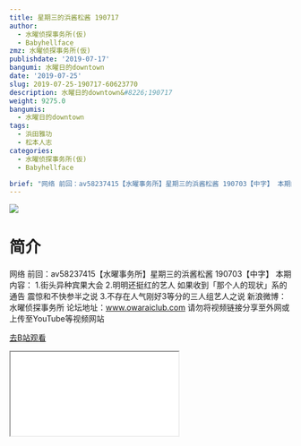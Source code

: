```yaml
---
title: 星期三的浜酱松酱 190717
author:
  - 水曜侦探事务所(仮)
  - Babyhellface
zmz: 水曜侦探事务所(仮)
publishdate: '2019-07-17'
bangumi: 水曜日的downtown
date: '2019-07-25'
slug: 2019-07-25-190717-60623770
description: 水曜日的downtown&#8226;190717
weight: 9275.0
bangumis:
  - 水曜日的downtown
tags:
  - 浜田雅功
  - 松本人志
categories:
  - 水曜侦探事务所(仮)
  - Babyhellface

brief: "网络 前回：av58237415【水曜事务所】星期三的浜酱松酱 190703【中字】 本期内容： 1.街头异种宾果大会 2.明明还挺红的艺人 如果收到「那个人的现状」系的通告 震惊和不快参半之说 3.不存在人气刚好3等分的三人组艺人之说 新浪微博：水曜侦探事务所 论坛地址：www.owaraiclub.com 请勿将视频链接分享至外网或上传至YouTube等视频网站"
---
```

![](https://raw.githubusercontent.com/tcgriffith/owaraisite/master/static/tmpimg/5ddeb05b06dc48ef255b01c4ad4a167836e93cc9.jpg.480.jpg)
# 简介  
网络
前回：av58237415【水曜事务所】星期三的浜酱松酱 190703【中字】
本期内容：
1.街头异种宾果大会
2.明明还挺红的艺人 如果收到「那个人的现状」系的通告 震惊和不快参半之说
3.不存在人气刚好3等分的三人组艺人之说
新浪微博：水曜侦探事务所 论坛地址：www.owaraiclub.com
请勿将视频链接分享至外网或上传至YouTube等视频网站  

[去B站观看](https://www.bilibili.com/video/av60623770/)
<div class ="resp-container"><iframe class="testiframe" src="//player.bilibili.com/player.html?aid=60623770"", scrolling="no", allowfullscreen="true" > </iframe></div> 
